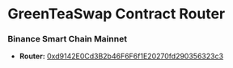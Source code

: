 # GreenTeaSwap Contract Router

### Binance Smart Chain Mainnet

- **Router:** [0xd9142E0Cd3B2b46F6F6f1E20270fd290356323c3](https://bscscan.com/address/0xd9142E0Cd3B2b46F6F6f1E20270fd290356323c3)

